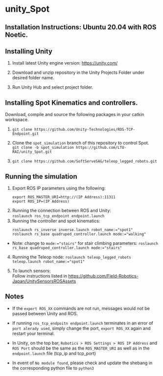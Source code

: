 # unity_Spot

## Installation Instructions: Ubuntu 20.04 with ROS Noetic.

## Installing Unity

1. Install latest Unity engine version: https://unity.com/

2. Download and unzip repository in the Unity Projects Folder under desired folder name.

3. Run Unity Hub and select project folder.

## Installing Spot Kinematics and controllers.

Download, compile and source the following packages in your catkin workspace.

1. ```git clone https://github.com/Unity-Technologies/ROS-TCP-Endpoint.git```

2. Clone the ```spot_simulation``` branch of this repository to control Spot. <br>
 ```git clone -b spot_simulation https://github.com/LTU-RAI/unity_Spot.git```

3. ```git clone https://github.com/SoftServeSAG/teleop_legged_robots.git```

## Running the simulation

1. Export ROS IP parameters using the following: <br>
    ``` 
    export ROS_MASTER_URI=http://(IP Address):11311
    export ROS_IP=(IP Address)
    ```
2. Running the connection between ROS and Unity: <br>
 ``` roslaunch ros_tcp_endpoint endpoint.launch ```
3. Running the controller and spot kinematics: <br>
     ``` 
     roslaunch rs_inverse inverse.launch robot_name:="spot1"
     roslaunch rs_base quadruped_controller.launch mode:="walking"
     ```

- Note: change to ```mode:="stairs"``` for stair climbing parameters:
    ```roslaunch rs_base quadruped_controller.launch mode:="stairs"```

4. Running the Teleop node:
    ```roslaunch teleop_legged_robots teleop.launch robot_name:="spot1"```
             
5. To launch sensors: <br>
    Follow instructions listed in https://github.com/Field-Robotics-Japan/UnitySensorsROSAssets

## Notes

- If the ```export ROS_XX``` commands are not run, messages would not be passed between Unity and ROS.

- If running ```ros_tcp_endpoitn endpoint.launch``` terminates in an error of ```port alerady used```, simply change the port, ```export ROS_XX``` again and restart your terminal. 

- In Unity, on the top bar, ```Robotics > ROS Settings > ROS IP Address``` and ```ROS Port``` should be the same as the ```ROS_MASTER_URI``` as well as in 
the ```endpoint.launch``` file (tcp_ip and tcp_port)

- In event of ```No module found```, please check and update the shebang in the corresponding python file to ```python3```
